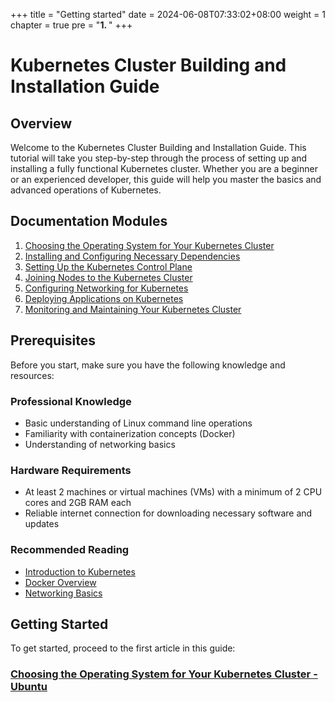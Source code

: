 +++
title = "Getting started"
date = 2024-06-08T07:33:02+08:00
weight = 1
chapter = true
pre = "<b>1. </b>"
+++

# Kubernetes Cluster Building and Installation Guide

## Overview

Welcome to the Kubernetes Cluster Building and Installation Guide. This tutorial will take you step-by-step through the process of setting up and installing a fully functional Kubernetes cluster. Whether you are a beginner or an experienced developer, this guide will help you master the basics and advanced operations of Kubernetes.

## Documentation Modules

1. [Choosing the Operating System for Your Kubernetes Cluster](#choosing-the-operating-system-for-your-kubernetes-cluster)
2. [Installing and Configuring Necessary Dependencies](#installing-and-configuring-necessary-dependencies)
3. [Setting Up the Kubernetes Control Plane](#setting-up-the-kubernetes-control-plane)
4. [Joining Nodes to the Kubernetes Cluster](#joining-nodes-to-the-kubernetes-cluster)
5. [Configuring Networking for Kubernetes](#configuring-networking-for-kubernetes)
6. [Deploying Applications on Kubernetes](#deploying-applications-on-kubernetes)
7. [Monitoring and Maintaining Your Kubernetes Cluster](#monitoring-and-maintaining-your-kubernetes-cluster)

## Prerequisites

Before you start, make sure you have the following knowledge and resources:

### Professional Knowledge

- Basic understanding of Linux command line operations
- Familiarity with containerization concepts (Docker)
- Understanding of networking basics

### Hardware Requirements

- At least 2 machines or virtual machines (VMs) with a minimum of 2 CPU cores and 2GB RAM each
- Reliable internet connection for downloading necessary software and updates

### Recommended Reading

- [Introduction to Kubernetes](https://kubernetes.io/docs/tutorials/kubernetes-basics/)
- [Docker Overview](https://docs.docker.com/get-started/overview/)
- [Networking Basics](https://www.networkcomputing.com/networking/understanding-basic-networking-concepts)

## Getting Started

To get started, proceed to the first article in this guide:

### [Choosing the Operating System for Your Kubernetes Cluster - Ubuntu](#choosing-the-operating-system-for-your-kubernetes-cluster---ubuntu)
